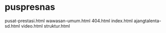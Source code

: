 # puspresnas
pusat-prestasi.html
wawasan-umum.html
404.html
index.html
ajangtalenta-sd.html
video.html
struktur.html